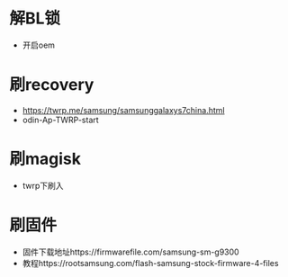 # 解BL锁
- 开启oem
# 刷recovery
- https://twrp.me/samsung/samsunggalaxys7china.html
- odin-Ap-TWRP-start
# 刷magisk
- twrp下刷入
# 刷固件
- 固件下载地址https://firmwarefile.com/samsung-sm-g9300
- 教程https://rootsamsung.com/flash-samsung-stock-firmware-4-files
